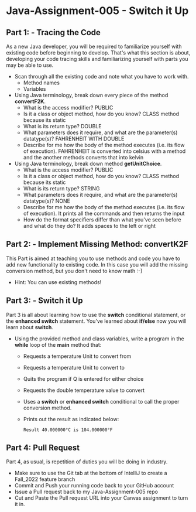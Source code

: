 # Java-Assignment-005 - Switch it Up

## Part 1: - Tracing the Code
As a new Java developer, you will be required to familiarize yourself with existing code before beginning to develop. That's what this section is about, developing your code tracing skills and familiarizing yourself with parts you may be able to use.
* Scan through all the existing code and note what you have to work with.
    * Method names
    * Variables
* Using Java terminology, break down every piece of the method **convertF2K**.
    * What is the access modifier? PUBLIC
    * Is it a class or object method, how do you know? CLASS method because its static
    * What is its return type? DOUBLE
    * What parameters does it require, and what are the parameter(s) datatype(s)? FAHRENHEIT WITH DOUBLE
    * Describe for me how the body of the method executes (i.e. its flow of execution). FAHRENHEIT is converted into celsius with a method and the another methods converts that into kelvin
* Using Java terminology, break down method **getUnitChoice**.
    * What is the access modifier? PUBLIC
    * Is it a class or object method, how do you know? CLASS method because its static
    * What is its return type? STRING
    * What parameters does it require, and what are the parameter(s) datatype(s)? NONE
    * Describe for me how the body of the method executes (i.e. its flow of execution). It prints all the commands and then returns the input
    * How do the format specifiers differ than what you've seen before and what do they do? It adds spaces to the left or right

## Part 2: - Implement Missing Method: convertK2F
This Part is aimed at teaching you to use methods and code you have to add new functionality to existing code. In this case you will add the missing conversion method, but you don't need to know math :-)
* Hint: You can use existing methods!

## Part 3: - Switch it Up
Part 3 is all about learning how to use the **switch** conditional statement, or the **enhanced switch** statement. You've learned about **if/else** now you will learn about **switch**.
* Using the provided method and class variables, write a program in the **while** loop of the **main** method that:
    * Requests a temperature Unit to convert from
    * Requests a temperature Unit to convert to
    * Quits the program if Q is entered for either choice
    * Requests the double temperature value to convert
    * Uses a **switch** or **enhanced switch** conditional to call the proper conversion method.
    * Prints out the result as indicated below:

          Result 40.000000°C is 104.000000°F

## Part 4: Pull Request
Part 4, as usual, is repetition of duties you will be doing in industry.
* Make sure to use the Git tab at the bottom of IntelliJ to create a Fall_2022 feature branch
* Commit and Push your running code back to your GitHub account
* Issue a Pull request back to my Java-Assignment-005 repo
* Cut and Paste the Pull request URL into your Canvas assignment to turn it in.